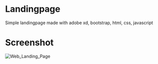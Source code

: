 # Landingpage

Simple landingpage made with adobe xd, bootstrap, html, css, javascript

# Screenshot
![Web_Landing_Page](https://user-images.githubusercontent.com/10136299/82984422-5becde80-a01c-11ea-91a4-8d444c7237c2.png)
